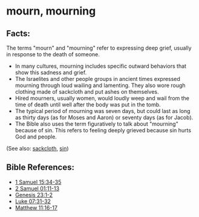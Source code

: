 # mourn, mourning #

## Facts: ##

The terms "mourn" and "mourning" refer to expressing deep grief, usually in response to the death of someone.

* In many cultures, mourning includes specific outward behaviors that show this sadness and grief.
* The Israelites and other people groups in ancient times expressed mourning through loud wailing and lamenting. They also wore rough clothing made of sackcloth and put ashes on themselves.
* Hired mourners, usually women, would loudly weep and wail from the time of death until well after the body was put in the tomb.
* The typical period of mourning was seven days, but could last as long as thirty days (as for Moses and Aaron) or seventy days (as for Jacob).
* The Bible also uses the term figuratively to talk about "mourning" because of sin. This refers to feeling deeply grieved because sin hurts God and people.

(See also: [sackcloth](../other/sackcloth.md), [sin](../kt/sin.md))

## Bible References: ##

* [1 Samuel 15:34-35](en/tn/1sa/help/15/34)
* [2 Samuel 01:11-13](en/tn/2sa/help/01/11)
* [Genesis 23:1-2](en/tn/gen/help/23/01)
* [Luke 07:31-32](en/tn/luk/help/07/31)
* [Matthew 11:16-17](en/tn/mat/help/11/16)